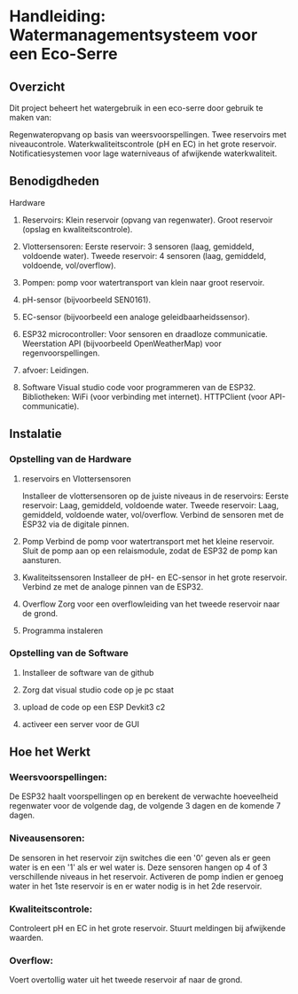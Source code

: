# **Handleiding: Watermanagementsysteem voor een Eco-Serre**

## Overzicht
Dit project beheert het watergebruik in een eco-serre door gebruik te maken van:

Regenwateropvang op basis van weersvoorspellingen.
Twee reservoirs met niveaucontrole.
Waterkwaliteitscontrole (pH en EC) in het grote reservoir.
Notificatiesystemen voor lage waterniveaus of afwijkende waterkwaliteit.

## Benodigdheden
Hardware

1. Reservoirs:
Klein reservoir (opvang van regenwater).
Groot reservoir (opslag en kwaliteitscontrole).

2. Vlottersensoren:
Eerste reservoir: 3 sensoren (laag, gemiddeld, voldoende water).
Tweede reservoir: 4 sensoren (laag, gemiddeld, voldoende, vol/overflow).

3. Pompen:
 pomp voor watertransport van klein naar groot reservoir.

4. pH-sensor (bijvoorbeeld SEN0161).

5. EC-sensor (bijvoorbeeld een analoge geleidbaarheidssensor).

6. ESP32 microcontroller:
Voor sensoren en draadloze communicatie.
Weerstation API (bijvoorbeeld OpenWeatherMap) voor regenvoorspellingen.

7. afvoer:
Leidingen.

8. Software
Visual studio code voor programmeren van de ESP32.
Bibliotheken:
WiFi (voor verbinding met internet).
HTTPClient (voor API-communicatie).

## Instalatie

### Opstelling van de Hardware

1. reservoirs en Vlottersensoren

    Installeer de vlottersensoren op de juiste niveaus in de reservoirs:
    Eerste reservoir: Laag, gemiddeld, voldoende water.
    Tweede reservoir: Laag, gemiddeld, voldoende water, vol/overflow.
    Verbind de sensoren met de ESP32 via de digitale pinnen.

2. Pomp
    Verbind de pomp voor watertransport met het kleine reservoir.
    Sluit de pomp aan op een relaismodule, zodat de ESP32 de pomp kan aansturen.

3. Kwaliteitssensoren
    Installeer de pH- en EC-sensor in het grote reservoir.
    Verbind ze met de analoge pinnen van de ESP32.

4. Overflow
    Zorg voor een overflowleiding van het tweede reservoir naar de grond.
    
5. Programma instaleren

 ###  Opstelling van de Software

1. Installeer de software van de github

2. Zorg dat visual studio code op je pc staat

3. upload de code op een ESP Devkit3 c2

4. activeer een server voor de GUI


## Hoe het Werkt

### Weersvoorspellingen:
   De ESP32 haalt voorspellingen op en berekent de verwachte hoeveelheid regenwater voor de volgende dag, de volgende 3 dagen en de komende 7 dagen.
### Niveausensoren:
   De sensoren in het reservoir zijn switches die een '0' geven als er geen water is en een '1' als er wel water is.
    Deze sensoren hangen op 4 of 3 verschillende niveaus in het reservoir.
    Activeren de pomp indien er genoeg water in het 1ste reservoir is en er water nodig is in het 2de reservoir.
### Kwaliteitscontrole:
Controleert pH en EC in het grote reservoir.
Stuurt meldingen bij afwijkende waarden.
### Overflow:
Voert overtollig water uit het tweede reservoir af naar de grond.
